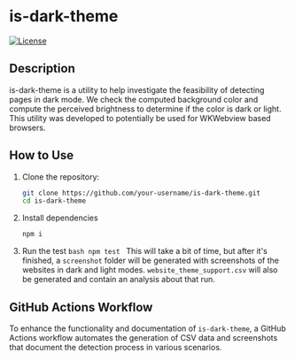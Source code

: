 # is-dark-theme

[![License](https://img.shields.io/badge/license-MIT-blue.svg)](https://opensource.org/licenses/MIT)

## Description

is-dark-theme is a utility to help investigate the feasibility of detecting pages in dark mode. We check the computed background color and compute the perceived brightness to determine if the color is dark or light. This utility was developed to potentially be used for WKWebview based browsers.

<!-- ## Data and Visualizations

Below is a table generated from the latest CSV data, showing examples of theme detection results:

| URL                | Computed Background | Perceived Brightness | Is Dark? |
| ------------------ | ------------------- | -------------------- | -------- |
| `example.com`      | `#000000`           | Low                  | Yes      |
| `another-site.com` | `#FFFFFF`           | High                 | No       |

Visualizations of the theme detection can be viewed through the following links:

- [View Screenshots](https://github.com/user/repo/actions/runs/123456/artifacts/789123) -->

## How to Use

1. Clone the repository:
   ```bash
   git clone https://github.com/your-username/is-dark-theme.git
   cd is-dark-theme
   ```
2. Install dependencies
   ```bash
   npm i
   ```
3. Run the test
   `bash
 npm test
 `
   This will take a bit of time, but after it's finished, a `screenshot` folder will be generated with screenshots of the websites in dark and light modes. `website_theme_support.csv` will also be generated and contain an analysis about that run.

## GitHub Actions Workflow

To enhance the functionality and documentation of `is-dark-theme`, a GitHub Actions workflow automates the generation of CSV data and screenshots that document the detection process in various scenarios.
